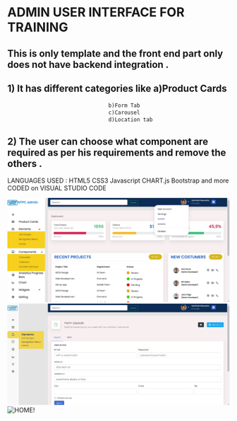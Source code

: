 # ADMIN USER INTERFACE FOR TRAINING 





## This is only template and the front end part only does not have backend integration . 
## 1) It has different categories like a)Product Cards
                                    b)Form Tab
                                    c)Carousel 
                                    d)Location tab 
## 2) The user can choose what component are required as per his requirements and remove the others .                                    
                                    
                                 
                                 
                                 
                                 
LANGUAGES USED :  HTML5 CSS3 Javascript CHART.js Bootstrap and more                                                                                        CODED on VISUAL STUDIO CODE

![HOME!](home.jpg)
![FORM!](form.jpg)
![HOME!](product.jpg)





